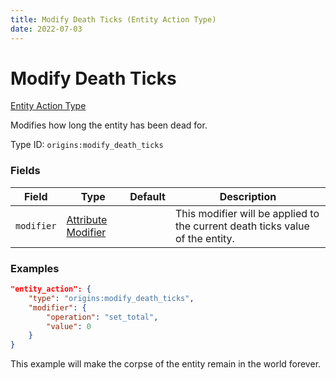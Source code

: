 ```yaml
---
title: Modify Death Ticks (Entity Action Type)
date: 2022-07-03
---
```


#   Modify Death Ticks

[Entity Action Type](../entity_action_types.md)

Modifies how long the entity has been dead for.

Type ID: `origins:modify_death_ticks`


### Fields

Field | Type | Default | Description
------|------|---------|------------
`modifier` | [Attribute Modifier](../data_types/attribute_modifier.md) | | This modifier will be applied to the current death ticks value of the entity.


### Examples

```json
"entity_action": {
    "type": "origins:modify_death_ticks",
    "modifier": {
        "operation": "set_total",
        "value": 0
    }
}
```

This example will make the corpse of the entity remain in the world forever.
